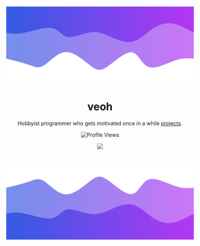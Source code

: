 
![Header](./header.png)

<h1 align="center">veoh</h1>
<p align="center">Hobbyist programmer who gets motivated once in a while <a href="https://github.com/timhlzwrt?tab=repositories">projects</a>.</p>
  <p align="center">
    <img src="https://komarev.com/ghpvc/?username=timhlzwrt&style=for-the-badge&color=blueviolet" alt="Profile Views">
  </p>
</a>

<p align="center">
  <img src="https://lanyard.cnrad.dev/api/1151845497699565578?borderRadius=20px&animated=true&idleMessage=Tim%20isn%27t%20currently%20doing%20anything" />
  <br />
  <br />
</p>

![Footer](./footer.png)

